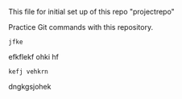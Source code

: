 This file for initial set up of this repo "projectrepo"

Practice Git commands with this repository.

```
jfke
```

efkflekf ohki hf

``` http
kefj vehkrn
```

dngkgsjohek
